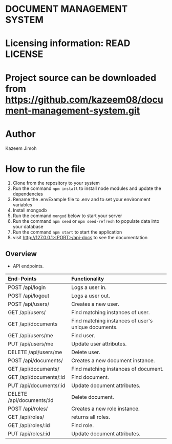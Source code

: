 # DOCUMENT MANAGEMENT SYSTEM

# Licensing information: READ LICENSE

# Project source can be downloaded from https://github.com/kazeem08/document-management-system.git

# Author

Kazeem Jimoh

# How to run the file

1. Clone from the repository to your system
2. Run the command `npm install` to install node modules and update the dependencies
3. Rename the .envExample file to .env and to set your environment variables
4. Install mongodb
5. Run the command `mongod` below to start your server
6. Run the command `npm seed` or `npm seed-refresh` to populate data into your database
7. Run the command `npm start` to start the application
8. visit http://127.0.0.1:<PORT>/api-docs to see the documentation

## Overview

- API endpoints.

| End-Points                | Functionality                                       |
| :------------------------ | :-------------------------------------------------- |
| POST /api/login           | Logs a user in.                                     |
| POST /api/logout          | Logs a user out.                                    |
| POST /api/users/          | Creates a new user.                                 |
| GET /api/users/           | Find matching instances of user.                    |
| GET /api/documents        | Find matching instances of user's unique documents. |
| GET /api/users/me         | Find user.                                          |
| PUT /api/users/me         | Update user attributes.                             |
| DELETE /api/users/me      | Delete user.                                        |
| POST /api/documents/      | Creates a new document instance.                    |
| GET /api/documents/       | Find matching instances of document.                |
| GET /api/documents/:id    | Find document.                                      |
| PUT /api/documents/:id    | Update document attributes.                         |
| DELETE /api/documents/:id | Delete document.                                    |
| POST /api/roles/          | Creates a new role instance.                        |
| GET /api/roles/           | returns all roles.                                  |
| GET /api/roles/:id        | Find role.                                          |
| PUT /api/roles/:id        | Update document attributes.                         |
